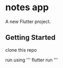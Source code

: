 # notes app

A new Flutter project.

## Getting Started

clone this repo 

run using 
'''
flutter run
'''
